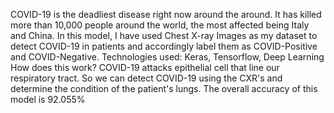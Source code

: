 COVID-19 is the deadliest disease right now around the around. It has killed more than 10,000 people around the world, the most affected being Italy and China.
In this model, I have used Chest X-ray Images as my dataset to detect COVID-19 in patients and accordingly label them as COVID-Positive and COVID-Negative. 
Technologies used: Keras, Tensorflow, Deep Learning
How does this work?
COVID-19 attacks epithelial cell that line our respiratory tract. So we can detect COVID-19 using the CXR's and determine the condition of the patient's lungs.
The overall accuracy of this model is 92.055%

